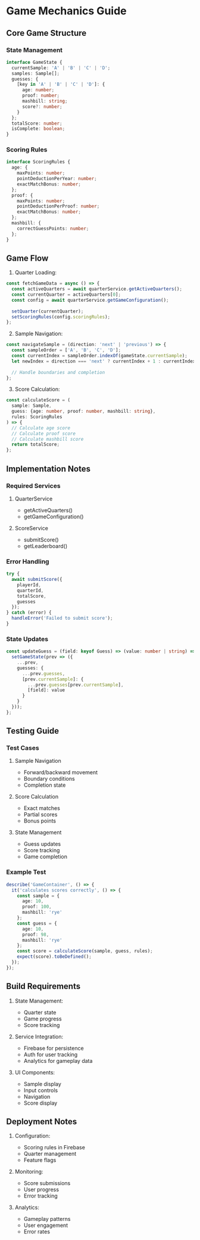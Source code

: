 # Game Mechanics Guide

## Core Game Structure

### State Management
```typescript
interface GameState {
  currentSample: 'A' | 'B' | 'C' | 'D';
  samples: Sample[];
  guesses: {
    [key in 'A' | 'B' | 'C' | 'D']: {
      age: number;
      proof: number;
      mashbill: string;
      score?: number;
    }
  };
  totalScore: number;
  isComplete: boolean;
}
```

### Scoring Rules
```typescript
interface ScoringRules {
  age: {
    maxPoints: number;
    pointDeductionPerYear: number;
    exactMatchBonus: number;
  };
  proof: {
    maxPoints: number;
    pointDeductionPerProof: number;
    exactMatchBonus: number;
  };
  mashbill: {
    correctGuessPoints: number;
  };
}
```

## Game Flow

1. Quarter Loading:
```typescript
const fetchGameData = async () => {
  const activeQuarters = await quarterService.getActiveQuarters();
  const currentQuarter = activeQuarters[0];
  const config = await quarterService.getGameConfiguration();
  
  setQuarter(currentQuarter);
  setScoringRules(config.scoringRules);
};
```

2. Sample Navigation:
```typescript
const navigateSample = (direction: 'next' | 'previous') => {
  const sampleOrder = ['A', 'B', 'C', 'D'];
  const currentIndex = sampleOrder.indexOf(gameState.currentSample);
  let newIndex = direction === 'next' ? currentIndex + 1 : currentIndex - 1;
  
  // Handle boundaries and completion
};
```

3. Score Calculation:
```typescript
const calculateScore = (
  sample: Sample, 
  guess: {age: number, proof: number, mashbill: string}, 
  rules: ScoringRules
) => {
  // Calculate age score
  // Calculate proof score
  // Calculate mashbill score
  return totalScore;
};
```

## Implementation Notes

### Required Services
1. QuarterService
   - getActiveQuarters()
   - getGameConfiguration()

2. ScoreService
   - submitScore()
   - getLeaderboard()

### Error Handling
```typescript
try {
  await submitScore({
    playerId,
    quarterId,
    totalScore,
    guesses
  });
} catch (error) {
  handleError('Failed to submit score');
}
```

### State Updates
```typescript
const updateGuess = (field: keyof Guess) => (value: number | string) => {
  setGameState(prev => ({
    ...prev,
    guesses: {
      ...prev.guesses,
      [prev.currentSample]: {
        ...prev.guesses[prev.currentSample],
        [field]: value
      }
    }
  }));
};
```

## Testing Guide

### Test Cases
1. Sample Navigation
   - Forward/backward movement
   - Boundary conditions
   - Completion state

2. Score Calculation
   - Exact matches
   - Partial scores
   - Bonus points

3. State Management
   - Guess updates
   - Score tracking
   - Game completion

### Example Test
```typescript
describe('GameContainer', () => {
  it('calculates scores correctly', () => {
    const sample = {
      age: 10,
      proof: 100,
      mashbill: 'rye'
    };
    const guess = {
      age: 10,
      proof: 98,
      mashbill: 'rye'
    };
    const score = calculateScore(sample, guess, rules);
    expect(score).toBeDefined();
  });
});
```

## Build Requirements

1. State Management:
   - Quarter state
   - Game progress
   - Score tracking

2. Service Integration:
   - Firebase for persistence
   - Auth for user tracking
   - Analytics for gameplay data

3. UI Components:
   - Sample display
   - Input controls
   - Navigation
   - Score display

## Deployment Notes

1. Configuration:
   - Scoring rules in Firebase
   - Quarter management
   - Feature flags

2. Monitoring:
   - Score submissions
   - User progress
   - Error tracking

3. Analytics:
   - Gameplay patterns
   - User engagement
   - Error rates